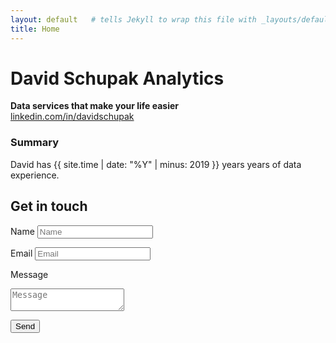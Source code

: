 ```yaml
---
layout: default   # tells Jekyll to wrap this file with _layouts/default.html
title: Home
---
```


# **David Schupak Analytics**
**Data services that make your life easier** <br>
[linkedin.com/in/davidschupak](linkedin.com/in/davidschupak )

### **Summary**
David has {{ site.time | date: "%Y" | minus: 2019 }} years years of data experience.

<!-- Contact section (Markdown is fine; the HTML below passes through Jekyll) -->
## Get in touch

<form id="contact-form" action="https://submit-form.com/Efk4WA1KC" method="POST">
  <!-- ✨ optional: customise e‑mail subject for yourself -->
  <input type="hidden" name="_email.subject" value="New message from website">

  <label for="name">Name</label>
  <input type="text" id="name" name="name" placeholder="Name" required>

  <label for="email">Email</label>
  <input type="email" id="email" name="email" placeholder="Email" required>

  <label for="message">Message</label>
  <textarea id="message" name="message" placeholder="Message" required></textarea>

  <button type="submit">Send</button>
</form>

<!-- Hidden success banner -->
<p id="contact-success"
   style="display:none; margin-top:1rem; color:green;">
  ✅ Thanks! Your message has been sent.
</p>

<script>
/* ----- stay‑on‑page AJAX submit for Formspark ----- */
document.getElementById('contact-form').addEventListener('submit', async (e) => {
  e.preventDefault();                                // stop the normal redirect
  const form   = e.target;
  const data   = Object.fromEntries(new FormData(form).entries());

  try {
    const res = await fetch(form.action, {
      method: 'POST',
      headers: {
        'Accept':       'application/json',          // ← Formspark needs both
        'Content-Type': 'application/json'
      },
      body: JSON.stringify(data)
    });

    if (res.ok) {
      form.reset();                                  // clear the fields
      document.getElementById('contact-success').style.display = 'block';
    } else {
      alert('Submission failed – please try again later.');
    }
  } catch {
    alert('Network error – please check your connection.');
  }
});
</script>

